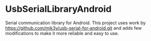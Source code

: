 # UsbSerialLibraryAndroid

Serial communication library for Android. This project uses work by https://github.com/mik3y/usb-serial-for-android.git and adds few modifications to make it more reliable and easy to use.
